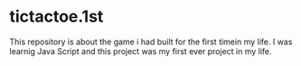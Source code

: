 # tictactoe.1st
This repository is about the game i had built for the first timein my life. I was learnig Java Script and this project was my first ever project in my life.
